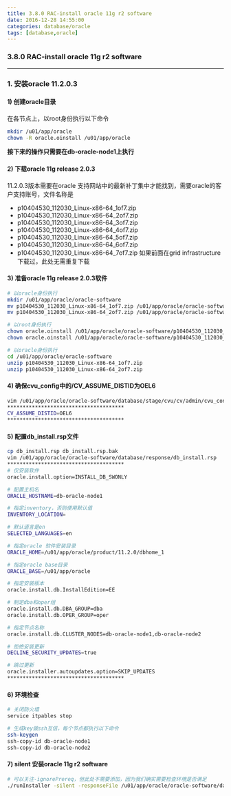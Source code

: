 ```yaml
---
title: 3.8.0 RAC-install oracle 11g r2 software
date: 2016-12-28 14:55:00
categories: database/oracle
tags: [database,oracle]
---
```

### 3.8.0 RAC-install oracle 11g r2 software

---

### 1. 安装oracle 11.2.0.3
#### 1) 创建oracle目录
在各节点上，以root身份执行以下命令
``` bash
mkdir /u01/app/oracle
chown -R oracle.oinstall /u01/app/oracle
```

**接下来的操作只需要在db-oracle-node1上执行**

#### 2) 下载oracle 11g release 2.0.3
11.2.0.3版本需要在oracle 支持网站中的最新补丁集中才能找到，需要oracle的客户支持账号，文件名称是
- p10404530_112030_Linux-x86-64_1of7.zip
- p10404530_112030_Linux-x86-64_2of7.zip
- p10404530_112030_Linux-x86-64_3of7.zip
- p10404530_112030_Linux-x86-64_4of7.zip
- p10404530_112030_Linux-x86-64_5of7.zip
- p10404530_112030_Linux-x86-64_6of7.zip
- p10404530_112030_Linux-x86-64_7of7.zip
如果前面在grid infrastructure下载过，此处无需重复下载

#### 3) 准备oracle 11g release 2.0.3软件
``` bash
# 以oracle身份执行
mkdir /u01/app/oracle/oracle-software
mv p10404530_112030_Linux-x86-64_1of7.zip /u01/app/oracle/oracle-software/
mv p10404530_112030_Linux-x86-64_2of7.zip /u01/app/oracle/oracle-software/

# 以root身份执行
chown oracle.oinstall /u01/app/oracle/oracle-software/p10404530_112030_Linux-x86-64_1of7.zip
chown oracle.oinstall /u01/app/oracle/oracle-software/p10404530_112030_Linux-x86-64_2of7.zip

# 以oracle身份执行
cd /u01/app/oracle/oracle-software
unzip p10404530_112030_Linux-x86-64_1of7.zip
unzip p10404530_112030_Linux-x86-64_2of7.zip
```

#### 4) 确保cvu_config中的/CV_ASSUME_DISTID为OEL6
``` bash
vim /u01/app/oracle/oracle-software/database/stage/cvu/cv/admin/cvu_config
**************************************
CV_ASSUME_DISTID=OEL6
**************************************
```

#### 5) 配置db_install.rsp文件

``` bash
cp db_install.rsp db_install.rsp.bak
vim /u01/app/oracle/oracle-software/database/response/db_install.rsp
**************************************
# 仅安装软件
oracle.install.option=INSTALL_DB_SWONLY

# 配置主机名
ORACLE_HOSTNAME=db-oracle-node1

# 指定inventory，否则使用默认值
INVENTORY_LOCATION=

# 默认语言是en
SELECTED_LANGUAGES=en

# 指定oracle 软件安装目录
ORACLE_HOME=/u01/app/oracle/product/11.2.0/dbhome_1

# 指定oracle base目录
ORACLE_BASE=/u01/app/oracle

# 指定安装版本
oracle.install.db.InstallEdition=EE

# 制定dba和oper组
oracle.install.db.DBA_GROUP=dba
oracle.install.db.OPER_GROUP=oper

# 指定节点名称
oracle.install.db.CLUSTER_NODES=db-oracle-node1,db-oracle-node2

# 拒绝安装更新
DECLINE_SECURITY_UPDATES=true

# 跳过更新
oracle.installer.autoupdates.option=SKIP_UPDATES
**************************************
```

#### 6) 环境检查
``` bash
# 关闭防火墙
service itpables stop

# 生成key做ssh互信，每个节点都执行以下命令
ssh-keygen
ssh-copy-id db-oracle-node1
ssh-copy-id db-oracle-node2
```

#### 7) silent 安装oracle 11g r2 software
``` bash
# 可以关注-ignorePrereq，但此处不需要添加，因为我们确实需要检查环境是否满足
./runInstaller -silent -responseFile /u01/app/oracle/oracle-software/database/response/db_install.rsp
```
